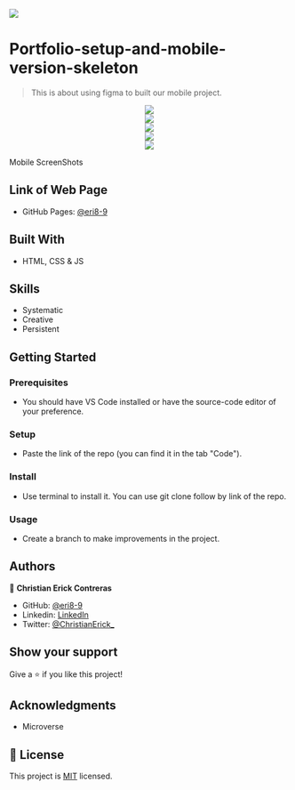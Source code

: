 
![](https://img.shields.io/badge/Microverse-blueviolet)

# Portfolio-setup-and-mobile-version-skeleton

> This is about using figma to built our mobile project.

<div style="text-align:center"><img src="./SS/app-screenshot.png" /></div>
<div style="text-align:center"><img src="./SS/about-screenshot.png" /></div>
<div style="text-align:center"><img src="./SS/icons-screenshot.png" /></div>
<div style="text-align:center"><img src="./SS/work-section.png" /></div>
<div style="text-align:center"><img src="./SS/formscreenshot.png" /></div>

Mobile ScreenShots

## Link of Web Page

- GitHub Pages: [@eri8-9](https://eri8-9.github.io/Portfolio-setup-and-mobile-version-skeleton/
)

## Built With

- HTML, CSS & JS

## Skills

  - Systematic
  - Creative
  - Persistent

## Getting Started

### Prerequisites
  - You should have VS Code installed or have the source-code editor of your preference.
### Setup
  - Paste the link of the repo (you can find it in the tab "Code").
### Install
  - Use terminal to install it. You can use git clone follow by link of the repo.
### Usage
  - Create a branch to make improvements in the project.

## Authors

👤 **Christian Erick Contreras**

- GitHub: [@eri8-9](https://github.com/eri8-9)
- Linkedin: [LinkedIn](https:linkedin.com/in/christian-erick-contreras-9945b820b)
- Twitter: [@ChristianErick_](https://twitter.com/ChristianErick_)

## Show your support

Give a ⭐️ if you like this project!

## Acknowledgments

- Microverse

## 📝 License

This project is [MIT](./MIT.md) licensed.